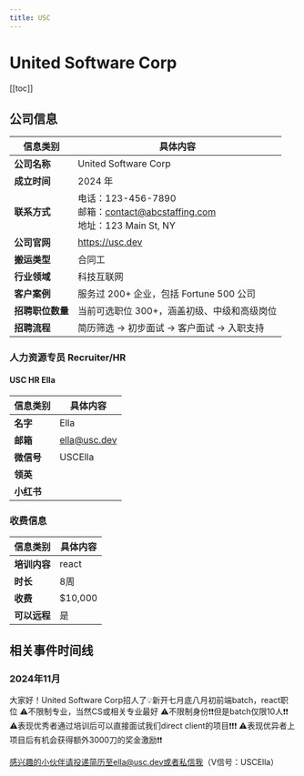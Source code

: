 ```yaml
---
title: USC
---
```

# United Software Corp

[[toc]]

## 公司信息

| 信息类别       | 具体内容                                                                |
|------------|---------------------------------------------------------------------|
| **公司名称**   | United Software Corp                                                |
| **成立时间**   | 2024 年                                                              |
| **联系方式**   | 电话：123-456-7890<br>邮箱：contact@abcstaffing.com<br>地址：123 Main St, NY |
| **公司官网**   | https://usc.dev                                                     |
| **搬运类型**   | 合同工                                                                 |
| **行业领域**   | 科技互联网                                                               |
| **客户案例**   | 服务过 200+ 企业，包括 Fortune 500 公司                                       |
| **招聘职位数量** | 当前可选职位 300+，涵盖初级、中级和高级岗位                                            |
| **招聘流程**   | 简历筛选 → 初步面试 → 客户面试 → 入职支持                                           |


### 人力资源专员 Recruiter/HR

#### USC HR Ella

| 信息类别    | 具体内容         |
|---------|--------------|
| **名字**  | Ella         |
| **邮箱**  | ella@usc.dev |
| **微信号** | USCElla      |
| **领英**  |              |
| **小红书** |              |

### 收费信息

| 信息类别     | 具体内容    |
|----------|---------|
| **培训内容** | react   |
| **时长**   | 8周      |
| **收费**   | $10,000 |
| **可以远程** | 是       |

## 相关事件时间线

### 2024年11月

大家好！United Software Corp招人了💡新开七月底八月初前端batch，react职位
⚠不限制专业，当然CS或相关专业最好
⚠不限制身份❗❗但是batch仅限10人❗❗
⚠表现优秀者通过培训后可以直接面试我们direct client的项目❗❗❗
⚠表现优异者上项目后有机会获得额外3000刀的奖金激励❗❗

感兴趣的小伙伴请投递简历至ella@usc.dev或者私信我（V信号：USCElla）